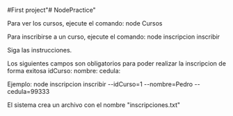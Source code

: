 #First project"# NodePractice" 

Para ver los cursos, ejecute el comando: node Cursos

Para inscribirse a un curso, ejecute el comando: node inscripcion inscribir

Siga las instrucciones.

Los siguientes campos son obligatorios para poder realizar la inscripcion de forma exitosa
idCurso:
nombre:
cedula:

Ejemplo: node inscripcion inscribir --idCurso=1 --nombre=Pedro --cedula=99333

El sistema crea un archivo con el nombre "inscripciones.txt"